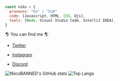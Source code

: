 ```javascript
const niko = {
  pronouns: "he" | "him"
  code: [Javascript, HTML, CSS, Djs],
  tools: [Node, Visual Studio Code, IntelliJ IDEA],
}
```

🌎 You can find me 🌎

- [Twitter](https://twitter.com/NiicoBANNED)

- [Instagram](https://www.instagram.com/niicobanned)

- [Discord](https://discord.gg/smpsmE4UzV)



![NiicoBANNED's GitHub stats](https://github-readme-stats.vercel.app/api?username=niicobanned&show_icons=true&theme=dracula) ![Top Langs](https://github-readme-stats.vercel.app/api/top-langs/?username=niicobanned&layout=compact&theme=dracula)

